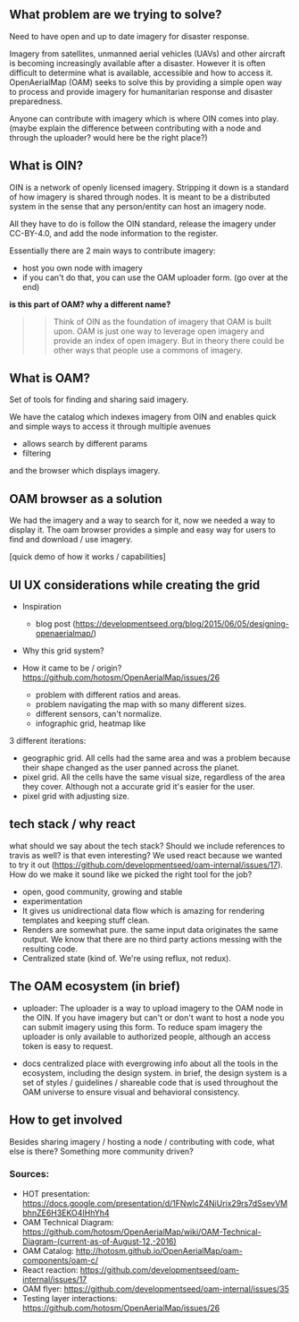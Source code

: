 ## What problem are we trying to solve?
Need to have open and up to date imagery for disaster response.

Imagery from satellites, unmanned aerial vehicles (UAVs) and other aircraft is becoming increasingly available after a disaster. However it is often difficult to determine what is available, accessible and how to access it. OpenAerialMap (OAM) seeks to solve this by providing a simple open way to process and provide imagery for humanitarian response and disaster preparedness.

Anyone can contribute with imagery which is where OIN comes into play.
(maybe explain the difference between contributing with a node and through the uploader? would here be the right place?)

## What is OIN?
OIN is a network of openly licensed imagery.
Stripping it down is a standard of how imagery is shared through nodes.
It is meant to be a distributed system in the sense that any person/entity can host an imagery node.

All they have to do is follow the OIN standard, release the imagery under CC-BY-4.0, and add the node information to the register.

Essentially there are 2 main ways to contribute imagery:
- host you own node with imagery
- if you can't do that, you can use the OAM uploader form. (go over at the end)


**is this part of OAM? why a different name?**
>> Think of OIN as the foundation of imagery that OAM is built upon. OAM is just one way to leverage open imagery and provide an index of open imagery. But in theory there could be other ways that people use a commons of imagery. 

## What is OAM?
Set of tools for finding and sharing said imagery.

We have the catalog which indexes imagery from OIN and enables quick and simple ways to access it through multiple avenues

  - allows search by different params
  - filtering

and the browser which displays imagery. 

## OAM browser as a solution
We had the imagery and a way to search for it, now we needed a way to display it.
The oam browser provides a simple and easy way for users to find and download / use imagery.

[quick demo of how it works / capabilities]

## UI UX considerations while creating the grid

- Inspiration
  - blog post (https://developmentseed.org/blog/2015/06/05/designing-openaerialmap/)

- Why this grid system?
- How it came to be / origin? https://github.com/hotosm/OpenAerialMap/issues/26
  - problem with different ratios and areas.
  - problem navigating the map with so many different sizes.
  - different sensors, can't normalize.
  - infographic grid, heatmap like

3 different iterations:
- geographic grid. All cells had the same area and was a problem because their shape changed as the user panned across the planet.
- pixel grid. All the cells have the same visual size, regardless of the area they cover. Although not a accurate grid it's easier for the user.
- pixel grid with adjusting size.

## tech stack / why react
what should we say about the tech stack? Should we include references to travis as well? is that even interesting?
We used react because we wanted to try it out (https://github.com/developmentseed/oam-internal/issues/17). How do we make it sound like we picked the right tool for the job?

  - open, good community, growing and stable
  - experimentation
  - It gives us unidirectional data flow which is amazing for rendering templates and keeping stuff clean.
  - Renders are somewhat pure. the same input data originates the same output. We know that there are no third party actions messing with the resulting code.
  - Centralized state (kind of. We're using reflux, not redux).

## The OAM ecosystem (in brief)
- uploader:
The uploader is a way to upload imagery to the OAM node in the OIN. If you have imagery but can't or don't want to host a node you can submit imagery using this form.
To reduce spam imagery the uploader is only available to authorized people, although an access token is easy to request.

- docs
centralized place with evergrowing info about all the tools in the ecosystem, including the design system.
in brief, the design system is a set of styles / guidelines / shareable code that is used throughout the OAM universe to ensure visual and behavioral consistency.

## How to get involved
Besides sharing imagery / hosting a node / contributing with code, what else is there? Something more community driven?



### Sources:


- HOT presentation: https://docs.google.com/presentation/d/1FNwlcZ4NiUrix29rs7dSsevVMbhnZE6H3EKO4IHhYh4
- OAM Technical Diagram: https://github.com/hotosm/OpenAerialMap/wiki/OAM-Technical-Diagram-(current-as-of-August-12,-2016)
- OAM Catalog: http://hotosm.github.io/OpenAerialMap/oam-components/oam-c/
- React reaction: https://github.com/developmentseed/oam-internal/issues/17
- OAM flyer: https://github.com/developmentseed/oam-internal/issues/35
- Testing layer interactions: https://github.com/hotosm/OpenAerialMap/issues/26